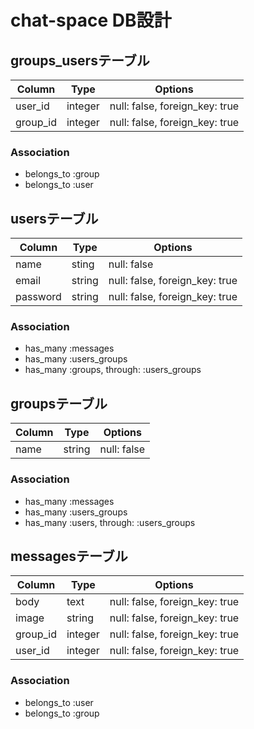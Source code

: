 # chat-space DB設計
## groups_usersテーブル

|Column|Type|Options|
|------|----|-------|
|user_id|integer|null: false, foreign_key: true|
|group_id|integer|null: false, foreign_key: true|

### Association
- belongs_to :group
- belongs_to :user


## usersテーブル

|Column|Type|Options|
|------|----|-------|
|name|sting|null: false|
|email|string|null: false, foreign_key: true|
|password|string|null: false, foreign_key: true|
### Association
- has_many :messages
- has_many :users_groups
- has_many :groups, through: :users_groups


## groupsテーブル

|Column|Type|Options|
|------|----|-------|
|name|string|null: false|
### Association
- has_many :messages
- has_many :users_groups
- has_many :users, through: :users_groups


## messagesテーブル

|Column|Type|Options|
|------|----|-------|
|body|text|null: false, foreign_key: true|
|image|string|null: false, foreign_key: true|
|group_id|integer|null: false, foreign_key: true|
|user_id|integer|null: false, foreign_key: true|
### Association
- belongs_to :user
- belongs_to :group
